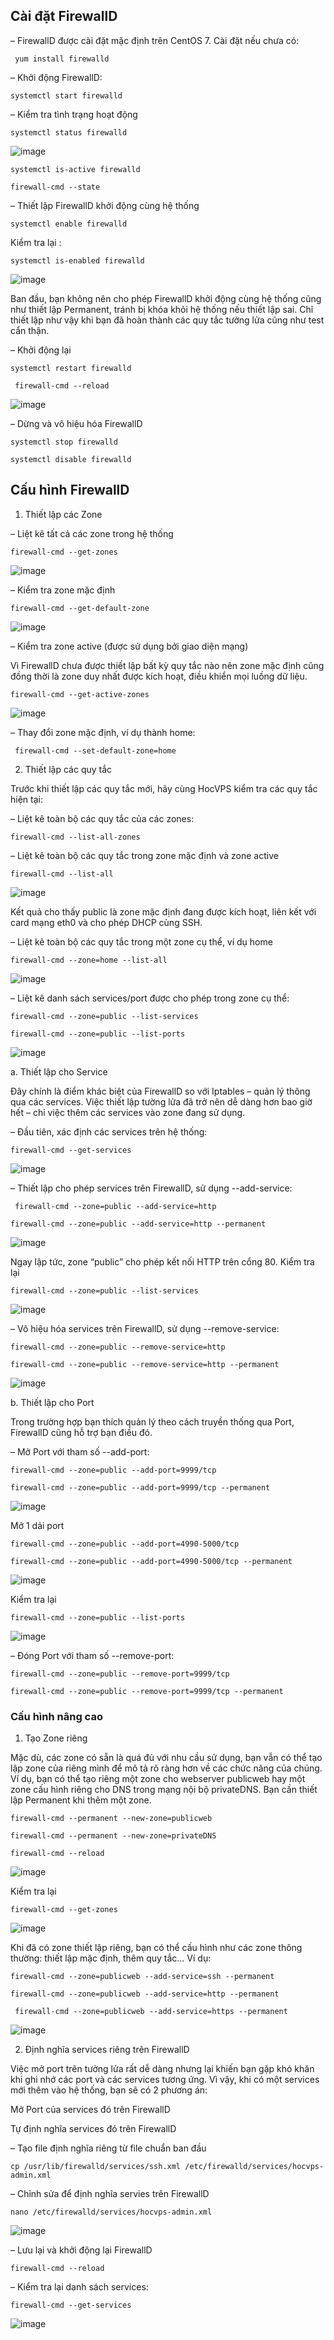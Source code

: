 ## Cài đặt FirewallD

– FirewallD được cài đặt mặc định trên CentOS 7. Cài đặt nếu chưa có:

` yum install firewalld`

– Khởi động FirewallD:

`systemctl start firewalld`

– Kiểm tra tình trạng hoạt động

`systemctl status firewalld`

![image](https://user-images.githubusercontent.com/101684058/166649603-085f4764-76ea-4a79-9af1-c04b55bd7586.png)

`systemctl is-active firewalld`

 `firewall-cmd --state`

– Thiết lập FirewallD khởi động cùng hệ thống

`systemctl enable firewalld`

Kiểm tra lại :

`systemctl is-enabled firewalld`

![image](https://user-images.githubusercontent.com/101684058/166649880-686ccc91-5383-48bf-9328-740ce8a90017.png)

Ban đầu, bạn không nên cho phép FirewallD khởi động cùng hệ thống cũng như thiết lập Permanent, tránh bị khóa khỏi hệ thống nếu thiết lập sai. Chỉ thiết lập như vậy khi bạn đã hoàn thành các quy tắc tường lửa cũng như test cẩn thận.

– Khởi động lại

`systemctl restart firewalld`

` firewall-cmd --reload`

![image](https://user-images.githubusercontent.com/101684058/166650060-d67a185e-65aa-4691-9499-2dfc488e7fb6.png)

– Dừng và vô hiệu hóa FirewallD

`systemctl stop firewalld`

`systemctl disable firewalld`

 ## Cấu hình FirewallD
 
1. Thiết lập các Zone

– Liệt kê tất cả các zone trong hệ thống

`firewall-cmd --get-zones`

![image](https://user-images.githubusercontent.com/101684058/166655591-50e5e38a-7a8e-410a-baff-d41ff116ce1f.png)

– Kiểm tra zone mặc định

`firewall-cmd --get-default-zone`

![image](https://user-images.githubusercontent.com/101684058/166655658-df2f5ea6-51a9-4c6f-9867-e06d6872f373.png)

– Kiểm tra zone active (được sử dụng bởi giao diện mạng)

Vì FirewallD chưa được thiết lập bất kỳ quy tắc nào nên zone mặc định cũng đồng thời là zone duy nhất được kích hoạt, điều khiển mọi luồng dữ liệu.

`firewall-cmd --get-active-zones`


![image](https://user-images.githubusercontent.com/101684058/166655700-9b629640-4caf-4ca3-aeb7-8a8bb97b6c4f.png)

– Thay đổi zone mặc định, ví dụ thành home:

 ` firewall-cmd --set-default-zone=home`
 
 2. Thiết lập các quy tắc

Trước khi thiết lập các quy tắc mới, hãy cùng HocVPS kiểm tra các quy tắc hiện tại:

– Liệt kê toàn bộ các quy tắc của các zones:

`firewall-cmd --list-all-zones`

– Liệt kê toàn bộ các quy tắc trong zone mặc định và zone active

`firewall-cmd --list-all`

![image](https://user-images.githubusercontent.com/101684058/166655912-6ea48fef-6d61-4c7f-89de-06abdb5c09c8.png)

Kết quả cho thấy public là zone mặc định đang được kích hoạt, liên kết với card mạng eth0 và cho phép DHCP cùng SSH.

– Liệt kê toàn bộ các quy tắc trong một zone cụ thể, ví dụ home

`firewall-cmd --zone=home --list-all`

![image](https://user-images.githubusercontent.com/101684058/166655983-1f8f8671-5b28-49cc-ada3-5a3bb32cbdc8.png)

– Liệt kê danh sách services/port được cho phép trong zone cụ thể:

`firewall-cmd --zone=public --list-services`

`firewall-cmd --zone=public --list-ports`

![image](https://user-images.githubusercontent.com/101684058/166656040-6c2bc27a-ebf8-41ec-b654-8986ab3ea3b5.png)

a. Thiết lập cho Service

Đây chính là điểm khác biệt của FirewallD so với Iptables – quản lý thông qua các services. Việc thiết lập tường lửa đã trở nên dễ dàng hơn bao giờ hết – chỉ việc thêm các services vào zone đang sử dụng.

– Đầu tiên, xác định các services trên hệ thống:

`firewall-cmd --get-services`

![image](https://user-images.githubusercontent.com/101684058/166656107-0eb62ae7-7d57-4d5c-b137-feea02cd0a07.png)

– Thiết lập cho phép services trên FirewallD, sử dụng --add-service:

` firewall-cmd --zone=public --add-service=http`

`firewall-cmd --zone=public --add-service=http --permanent`

![image](https://user-images.githubusercontent.com/101684058/166656246-f523f4f5-2227-4ae7-87cb-85a3a17079d1.png)

Ngay lập tức, zone “public” cho phép kết nối HTTP trên cổng 80. Kiểm tra lại

`firewall-cmd --zone=public --list-services`

![image](https://user-images.githubusercontent.com/101684058/166656290-35fcabbf-2218-473e-ba0c-16465b8d119b.png)

– Vô hiệu hóa services trên FirewallD, sử dụng --remove-service:

`firewall-cmd --zone=public --remove-service=http`

`firewall-cmd --zone=public --remove-service=http --permanent`

![image](https://user-images.githubusercontent.com/101684058/166656351-86821855-23ee-41b8-a544-027037c3b641.png)

b. Thiết lập cho Port

Trong trường hợp bạn thích quản lý theo cách truyền thống qua Port, FirewallD cũng hỗ trợ bạn điều đó.

– Mở Port với tham số --add-port:

`firewall-cmd --zone=public --add-port=9999/tcp`

`firewall-cmd --zone=public --add-port=9999/tcp --permanent`

![image](https://user-images.githubusercontent.com/101684058/166656463-0b0d108c-eda7-4cac-a72e-d1fccf479b56.png)

Mở 1 dải port

`firewall-cmd --zone=public --add-port=4990-5000/tcp`

`firewall-cmd --zone=public --add-port=4990-5000/tcp --permanent`

![image](https://user-images.githubusercontent.com/101684058/166656566-3cbf2d08-4ce7-4ca4-a919-c007f580a30d.png)

Kiểm tra lại

`firewall-cmd --zone=public --list-ports`

![image](https://user-images.githubusercontent.com/101684058/166656719-b47059ab-4204-4b4c-8a95-a5d96670765c.png)

– Đóng Port với tham số --remove-port:

`firewall-cmd --zone=public --remove-port=9999/tcp`

`firewall-cmd --zone=public --remove-port=9999/tcp --permanent`

### Cấu hình nâng cao

1. Tạo Zone riêng

Mặc dù, các zone có sẵn là quá đủ với nhu cầu sử dụng, bạn vẫn có thể tạo lập zone của riêng mình để mô tả rõ ràng hơn về các chức năng của chúng. Ví dụ, bạn có thể tạo riêng một zone cho webserver publicweb hay một zone cấu hình riêng cho DNS trong mạng nội bộ privateDNS. Bạn cần thiết lập Permanent khi thêm một zone.

`firewall-cmd --permanent --new-zone=publicweb`

`firewall-cmd --permanent --new-zone=privateDNS`

`firewall-cmd --reload`

![image](https://user-images.githubusercontent.com/101684058/166656873-d5eb07aa-df0e-42d0-b786-4d6f300537fe.png)

Kiểm tra lại

`firewall-cmd --get-zones`

![image](https://user-images.githubusercontent.com/101684058/166656936-c85649a4-982f-486a-b224-1d656279aecc.png)

Khi đã có zone thiết lập riêng, bạn có thể cấu hình như các zone thông thường: thiết lập mặc định, thêm quy tắc… Ví dụ:

`firewall-cmd --zone=publicweb --add-service=ssh --permanent`

`firewall-cmd --zone=publicweb --add-service=http --permanent`

` firewall-cmd --zone=publicweb --add-service=https --permanent`

![image](https://user-images.githubusercontent.com/101684058/166657014-5e121f36-6bb6-432b-a0f5-d760c7d9fb25.png)

2. Định nghĩa services riêng trên FirewallD

Việc mở port trên tường lửa rất dễ dàng nhưng lại khiến bạn gặp khó khăn khi ghi nhớ các port và các services tương ứng. Vì vậy, khi có một services mới thêm vào hệ thống, bạn sẽ có 2 phương án:

Mở Port của services đó trên FirewallD

Tự định nghĩa services đó trên FirewallD

– Tạo file định nghĩa riêng từ file chuẩn ban đầu

`cp /usr/lib/firewalld/services/ssh.xml /etc/firewalld/services/hocvps-admin.xml`

– Chỉnh sửa để định nghĩa servies trên FirewallD

`nano /etc/firewalld/services/hocvps-admin.xml`

![image](https://user-images.githubusercontent.com/101684058/166658315-380c4d1b-7cc7-48e4-8794-555727d45d10.png)

– Lưu lại và khởi động lại FirewallD

`firewall-cmd --reload`

– Kiểm tra lại danh sách services:

`firewall-cmd --get-services`

![image](https://user-images.githubusercontent.com/101684058/166658397-e9147636-d930-4c04-8206-a5b5bd752bd2.png)

